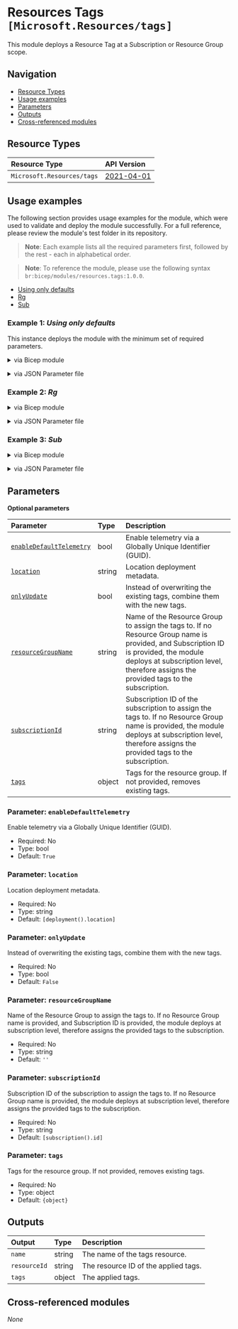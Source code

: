 # Resources Tags `[Microsoft.Resources/tags]`

This module deploys a Resource Tag at a Subscription or Resource Group scope.

## Navigation

- [Resource Types](#Resource-Types)
- [Usage examples](#Usage-examples)
- [Parameters](#Parameters)
- [Outputs](#Outputs)
- [Cross-referenced modules](#Cross-referenced-modules)

## Resource Types

| Resource Type | API Version |
| :-- | :-- |
| `Microsoft.Resources/tags` | [2021-04-01](https://learn.microsoft.com/en-us/azure/templates/Microsoft.Resources/2021-04-01/tags) |

## Usage examples

The following section provides usage examples for the module, which were used to validate and deploy the module successfully. For a full reference, please review the module's test folder in its repository.

>**Note**: Each example lists all the required parameters first, followed by the rest - each in alphabetical order.

>**Note**: To reference the module, please use the following syntax `br:bicep/modules/resources.tags:1.0.0`.

- [Using only defaults](#example-1-using-only-defaults)
- [Rg](#example-2-rg)
- [Sub](#example-3-sub)

### Example 1: _Using only defaults_

This instance deploys the module with the minimum set of required parameters.


<details>

<summary>via Bicep module</summary>

```bicep
module tags 'br:bicep/modules/resources.tags:1.0.0' = {
  name: '${uniqueString(deployment().name)}-test-rtmin'
  params: {
    enableDefaultTelemetry: '<enableDefaultTelemetry>'
  }
}
```

</details>
<p>

<details>

<summary>via JSON Parameter file</summary>

```json
{
  "$schema": "https://schema.management.azure.com/schemas/2019-04-01/deploymentParameters.json#",
  "contentVersion": "1.0.0.0",
  "parameters": {
    "enableDefaultTelemetry": {
      "value": "<enableDefaultTelemetry>"
    }
  }
}
```

</details>
<p>

### Example 2: _Rg_

<details>

<summary>via Bicep module</summary>

```bicep
module tags 'br:bicep/modules/resources.tags:1.0.0' = {
  name: '${uniqueString(deployment().name, location)}-test-rtrg'
  params: {
    enableDefaultTelemetry: '<enableDefaultTelemetry>'
    onlyUpdate: false
    resourceGroupName: '<resourceGroupName>'
    tags: {
      'hidden-title': 'This is visible in the resource name'
      Test: 'Yes'
      TestToo: 'No'
    }
  }
}
```

</details>
<p>

<details>

<summary>via JSON Parameter file</summary>

```json
{
  "$schema": "https://schema.management.azure.com/schemas/2019-04-01/deploymentParameters.json#",
  "contentVersion": "1.0.0.0",
  "parameters": {
    "enableDefaultTelemetry": {
      "value": "<enableDefaultTelemetry>"
    },
    "onlyUpdate": {
      "value": false
    },
    "resourceGroupName": {
      "value": "<resourceGroupName>"
    },
    "tags": {
      "value": {
        "hidden-title": "This is visible in the resource name",
        "Test": "Yes",
        "TestToo": "No"
      }
    }
  }
}
```

</details>
<p>

### Example 3: _Sub_

<details>

<summary>via Bicep module</summary>

```bicep
module tags 'br:bicep/modules/resources.tags:1.0.0' = {
  name: '${uniqueString(deployment().name)}-test-rtsub'
  params: {
    enableDefaultTelemetry: '<enableDefaultTelemetry>'
    onlyUpdate: true
    tags: {
      'hidden-title': 'This is visible in the resource name'
      Test: 'Yes'
      TestToo: 'No'
    }
  }
}
```

</details>
<p>

<details>

<summary>via JSON Parameter file</summary>

```json
{
  "$schema": "https://schema.management.azure.com/schemas/2019-04-01/deploymentParameters.json#",
  "contentVersion": "1.0.0.0",
  "parameters": {
    "enableDefaultTelemetry": {
      "value": "<enableDefaultTelemetry>"
    },
    "onlyUpdate": {
      "value": true
    },
    "tags": {
      "value": {
        "hidden-title": "This is visible in the resource name",
        "Test": "Yes",
        "TestToo": "No"
      }
    }
  }
}
```

</details>
<p>


## Parameters

**Optional parameters**

| Parameter | Type | Description |
| :-- | :-- | :-- |
| [`enableDefaultTelemetry`](#parameter-enabledefaulttelemetry) | bool | Enable telemetry via a Globally Unique Identifier (GUID). |
| [`location`](#parameter-location) | string | Location deployment metadata. |
| [`onlyUpdate`](#parameter-onlyupdate) | bool | Instead of overwriting the existing tags, combine them with the new tags. |
| [`resourceGroupName`](#parameter-resourcegroupname) | string | Name of the Resource Group to assign the tags to. If no Resource Group name is provided, and Subscription ID is provided, the module deploys at subscription level, therefore assigns the provided tags to the subscription. |
| [`subscriptionId`](#parameter-subscriptionid) | string | Subscription ID of the subscription to assign the tags to. If no Resource Group name is provided, the module deploys at subscription level, therefore assigns the provided tags to the subscription. |
| [`tags`](#parameter-tags) | object | Tags for the resource group. If not provided, removes existing tags. |

### Parameter: `enableDefaultTelemetry`

Enable telemetry via a Globally Unique Identifier (GUID).
- Required: No
- Type: bool
- Default: `True`

### Parameter: `location`

Location deployment metadata.
- Required: No
- Type: string
- Default: `[deployment().location]`

### Parameter: `onlyUpdate`

Instead of overwriting the existing tags, combine them with the new tags.
- Required: No
- Type: bool
- Default: `False`

### Parameter: `resourceGroupName`

Name of the Resource Group to assign the tags to. If no Resource Group name is provided, and Subscription ID is provided, the module deploys at subscription level, therefore assigns the provided tags to the subscription.
- Required: No
- Type: string
- Default: `''`

### Parameter: `subscriptionId`

Subscription ID of the subscription to assign the tags to. If no Resource Group name is provided, the module deploys at subscription level, therefore assigns the provided tags to the subscription.
- Required: No
- Type: string
- Default: `[subscription().id]`

### Parameter: `tags`

Tags for the resource group. If not provided, removes existing tags.
- Required: No
- Type: object
- Default: `{object}`


## Outputs

| Output | Type | Description |
| :-- | :-- | :-- |
| `name` | string | The name of the tags resource. |
| `resourceId` | string | The resource ID of the applied tags. |
| `tags` | object | The applied tags. |

## Cross-referenced modules

_None_
